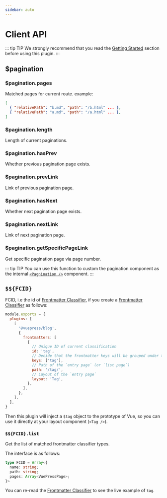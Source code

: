 ```yaml
---
sidebar: auto
---
```


# Client API

::: tip TIP
We strongly recommend that you read the [Getting Started](../guide/getting-started.md) section before using this plugin.
:::

## $pagination

### $pagination.pages

Matched pages for current route. example:

```json
[
  { "relativePath": "b.md", "path": "/b.html" ... },
  { "relativePath": "a.md", "path": "/a.html" ... },
]
```

### $pagination.length

Length of current paginations.

### $pagination.hasPrev

Whether previous pagination page exists.

### $pagination.prevLink

Link of previous pagination page.

### $pagination.hasNext

Whether next pagination page exists.

### $pagination.nextLink

Link of next pagination page.

### $pagination.getSpecificPageLink

Get specific pagination page via page number.

::: tip TIP
You can use this function to custom the pagination component as the internal 
[`<Pagnination />`](../components/#pagination) component.
:::


## `$${FCID}`

FCID, i.e the id of [Frontmatter Classifier](../guide/getting-started.md#frontmatter-classifier), if you create a 
[Frontmatter Classifier](../guide/getting-started.md#frontmatter-classifier) as follows:

```js
module.exports = {
  plugins: [
    [
      '@vuepress/blog',
      {
        frontmatters: [
          {
            // Unique ID of current classification
            id: 'tag',
            // Decide that the frontmatter keys will be grouped under this classification
            keys: ['tag'],
            // Path of the `entry page` (or `list page`)
            path: '/tag/',
            // Layout of the `entry page`
            layout: 'Tag',
          },
        ],
      },
    ],
  ],
}
```

Then this plugin will inject a `$tag` object to the prototype of Vue, so you can use it directly at your 
layout component (`<Tag />`).

### `$${FCID}.list`

Get the list of matched frontmatter classifier types.

The interface is as follows:

```typescript
type FCID = Array<{
  name: string;
  path: string;
  pages: Array<VuePressPage>;
}>
```

You can re-read the [Frontmatter Classifier](../guide/getting-started.md#frontmatter-classifier) to see the live 
example of `tag`.
